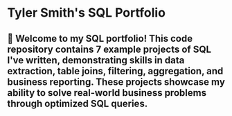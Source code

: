 # Tyler Smith's SQL Portfolio

## :bookmark_tabs: Welcome to my SQL portfolio! This code repository contains 7 example projects of SQL I've written, demonstrating skills in data extraction, table joins, filtering, aggregation, and business reporting. These projects showcase my ability to solve real-world business problems through optimized SQL queries.
